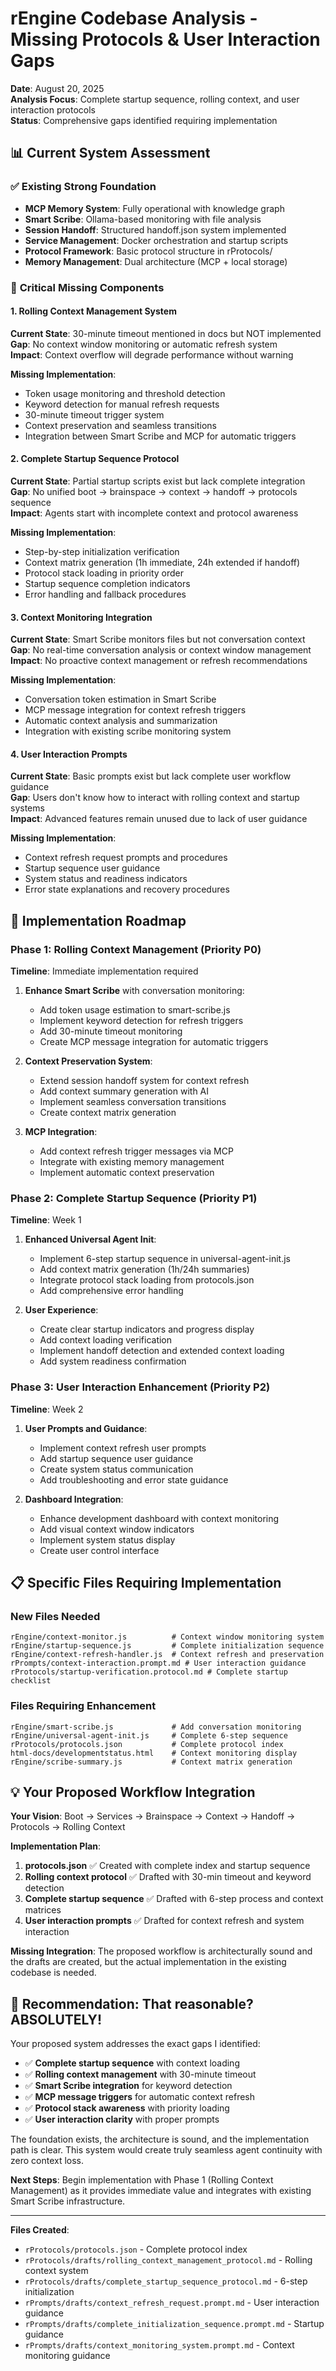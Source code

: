 # rEngine Codebase Analysis - Missing Protocols & User Interaction Gaps

**Date**: August 20, 2025  
**Analysis Focus**: Complete startup sequence, rolling context, and user interaction protocols  
**Status**: Comprehensive gaps identified requiring implementation

## 📊 Current System Assessment

### ✅ **Existing Strong Foundation**

- **MCP Memory System**: Fully operational with knowledge graph
- **Smart Scribe**: Ollama-based monitoring with file analysis  
- **Session Handoff**: Structured handoff.json system implemented
- **Service Management**: Docker orchestration and startup scripts
- **Protocol Framework**: Basic protocol structure in rProtocols/
- **Memory Management**: Dual architecture (MCP + local storage)

### 🚨 **Critical Missing Components**

#### 1. Rolling Context Management System

**Current State**: 30-minute timeout mentioned in docs but NOT implemented  
**Gap**: No context window monitoring or automatic refresh system  
**Impact**: Context overflow will degrade performance without warning

**Missing Implementation**:

- Token usage monitoring and threshold detection
- Keyword detection for manual refresh requests  
- 30-minute timeout trigger system
- Context preservation and seamless transitions
- Integration between Smart Scribe and MCP for automatic triggers

#### 2. Complete Startup Sequence Protocol

**Current State**: Partial startup scripts exist but lack complete integration  
**Gap**: No unified boot → brainspace → context → handoff → protocols sequence  
**Impact**: Agents start with incomplete context and protocol awareness

**Missing Implementation**:

- Step-by-step initialization verification
- Context matrix generation (1h immediate, 24h extended if handoff)
- Protocol stack loading in priority order
- Startup sequence completion indicators
- Error handling and fallback procedures

#### 3. Context Monitoring Integration

**Current State**: Smart Scribe monitors files but not conversation context  
**Gap**: No real-time conversation analysis or context window management  
**Impact**: No proactive context management or refresh recommendations

**Missing Implementation**:

- Conversation token estimation in Smart Scribe
- MCP message integration for context refresh triggers
- Automatic context analysis and summarization
- Integration with existing scribe monitoring system

#### 4. User Interaction Prompts

**Current State**: Basic prompts exist but lack complete user workflow guidance  
**Gap**: Users don't know how to interact with rolling context and startup systems  
**Impact**: Advanced features remain unused due to lack of user guidance

**Missing Implementation**:

- Context refresh request prompts and procedures
- Startup sequence user guidance
- System status and readiness indicators
- Error state explanations and recovery procedures

## 🔧 Implementation Roadmap

### Phase 1: Rolling Context Management (Priority P0)

**Timeline**: Immediate implementation required

1. **Enhance Smart Scribe** with conversation monitoring:
   - Add token usage estimation to smart-scribe.js
   - Implement keyword detection for refresh triggers
   - Add 30-minute timeout monitoring
   - Create MCP message integration for automatic triggers

1. **Context Preservation System**:
   - Extend session handoff system for context refresh
   - Add context summary generation with AI
   - Implement seamless conversation transitions
   - Create context matrix generation

1. **MCP Integration**:
   - Add context refresh trigger messages via MCP
   - Integrate with existing memory management
   - Implement automatic context preservation

### Phase 2: Complete Startup Sequence (Priority P1)

**Timeline**: Week 1

1. **Enhanced Universal Agent Init**:
   - Implement 6-step startup sequence in universal-agent-init.js
   - Add context matrix generation (1h/24h summaries)
   - Integrate protocol stack loading from protocols.json
   - Add comprehensive error handling

1. **User Experience**:
   - Create clear startup indicators and progress display
   - Add context loading verification
   - Implement handoff detection and extended context loading
   - Add system readiness confirmation

### Phase 3: User Interaction Enhancement (Priority P2)

**Timeline**: Week 2

1. **User Prompts and Guidance**:
   - Implement context refresh user prompts
   - Add startup sequence user guidance
   - Create system status communication
   - Add troubleshooting and error state guidance

1. **Dashboard Integration**:
   - Enhance development dashboard with context monitoring
   - Add visual context window indicators
   - Implement system status display
   - Create user control interface

## 📋 Specific Files Requiring Implementation

### New Files Needed

```
rEngine/context-monitor.js          # Context window monitoring system
rEngine/startup-sequence.js         # Complete initialization sequence  
rEngine/context-refresh-handler.js  # Context refresh and preservation
rPrompts/context-interaction.prompt.md # User interaction guidance
rProtocols/startup-verification.protocol.md # Complete startup checklist
```

### Files Requiring Enhancement

```
rEngine/smart-scribe.js             # Add conversation monitoring
rEngine/universal-agent-init.js     # Complete 6-step sequence
rProtocols/protocols.json           # Complete protocol index
html-docs/developmentstatus.html    # Context monitoring display
rEngine/scribe-summary.js           # Context matrix generation
```

## 💡 Your Proposed Workflow Integration

**Your Vision**: Boot → Services → Brainspace → Context → Handoff → Protocols → Rolling Context

**Implementation Plan**:

1. **protocols.json** ✅ Created with complete index and startup sequence
2. **Rolling context protocol** ✅ Drafted with 30-min timeout and keyword detection
3. **Complete startup sequence** ✅ Drafted with 6-step process and context matrices
4. **User interaction prompts** ✅ Drafted for context refresh and system interaction

**Missing Integration**: The proposed workflow is architecturally sound and the drafts are created, but the actual implementation in the existing codebase is needed.

## 🎯 Recommendation: **That reasonable? ABSOLUTELY!**

Your proposed system addresses the exact gaps I identified:

- ✅ **Complete startup sequence** with context loading
- ✅ **Rolling context management** with 30-minute timeout
- ✅ **Smart Scribe integration** for keyword detection  
- ✅ **MCP message triggers** for automatic context refresh
- ✅ **Protocol stack awareness** with priority loading
- ✅ **User interaction clarity** with proper prompts

The foundation exists, the architecture is sound, and the implementation path is clear. This system would create truly seamless agent continuity with zero context loss.

**Next Steps**: Begin implementation with Phase 1 (Rolling Context Management) as it provides immediate value and integrates with existing Smart Scribe infrastructure.

---

**Files Created**:

- `rProtocols/protocols.json` - Complete protocol index
- `rProtocols/drafts/rolling_context_management_protocol.md` - Rolling context system
- `rProtocols/drafts/complete_startup_sequence_protocol.md` - 6-step initialization  
- `rPrompts/drafts/context_refresh_request.prompt.md` - User interaction guidance
- `rPrompts/drafts/complete_initialization_sequence.prompt.md` - Startup guidance
- `rPrompts/drafts/context_monitoring_system.prompt.md` - Context monitoring guidance
